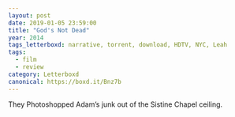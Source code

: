 ```yaml
---
layout: post 
date: 2019-01-05 23:59:00
title: "God's Not Dead"
year: 2014
tags_letterboxd: narrative, torrent, download, HDTV, NYC, Leah
tags:
  - film
  - review
category: Letterboxd
canonical: https://boxd.it/Bnz7b
---
```


They Photoshopped Adam’s junk out of the Sistine Chapel ceiling.
